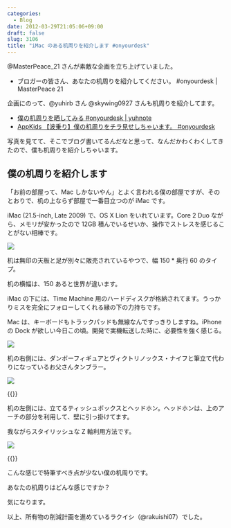 ```yaml
---
categories:
  - Blog
date: 2012-03-29T21:05:06+09:00
draft: false
slug: 3106
title: "iMac のある机周りを紹介します #onyourdesk"
---
```


@MasterPeace_21 さんが素敵な企画を立ち上げていました。

* ブロガーの皆さん、あなたの机周りを紹介してください。 #onyourdesk | MasterPeace 21

企画にのって、@yuhirb さん  @skywing0927 さんも机周りを紹介してます。

* [僕の机周りを晒してみる #onyourdesk | yuhnote](http://yuhnote.com/2012/03/27/onyourdesk/)
* [AppKids 【波乗り】僕の机周りをチラ見せしちゃいます。 #onyourdesk](http://www.appkids.net/Entry/61/)

写真を見てて、そこでブログ書いてるんだなと思って、なんだかわくわくしてきたので、僕も机周りを紹介しちゃいます。

## 僕の机周りを紹介します

「お前の部屋って、Mac しかないやん」とよく言われる僕の部屋ですが、そのとおりで、机の上ならず部屋で一番目立つのが iMac です。

iMac (21.5-inch, Late 2009) で、OS X Lion をいれています。Core 2 Duo ながら、メモリが安かったので 12GB 積んでいるせいか、操作でストレスを感じることがない相棒です。

![](/images/2012/03/3106_1.jpg)

机は無印の天板と足が別々に販売されているやつで、幅 150 * 奥行 60 のタイプ。

机の横幅は、150 あると世界が違います。

iMac の下には、Time Machine 用のハードディスクが格納されてます。うっかりミスを完全にフォローしてくれる縁の下の力持ちです。

Mac は、キーボードもトラックパッドも無線なんですっきりしますね。iPhone の Dock が欲しい今日この頃。開発で実機転送した時に、必要性を強く感じる。

![](/images/2012/03/3106_2.jpg)

机の右側には、ダンボーフィギュアとヴィクトリノックス・ナイフと筆立て代わりになっているお父さんタンブラー。

![](/images/2012/03/3106_3.jpg)

{{<amazon id="B001R23RS2" title="リボルテック ダンボー・ミニ Amazon.co.jpボックスバージョン" src="https://images-na.ssl-images-amazon.com/images/I/4150qW12FTL._SL160_.jpg">}}

机の左側には、立てるティッシュボックスとヘッドホン。ヘッドホンは、上のアーチの部分を利用して、壁に引っ掛けてます。

我ながらスタイリッシュな Z 軸利用方法です。

![](/images/2012/03/3106_4.jpg)

{{<amazon id="B000WOSX76" title="DUENDE STAND! ABS ティッシュケース ホワイト" src="https://images-na.ssl-images-amazon.com/images/I/31DNlbLlnNL._SL160_.jpg">}}

こんな感じで特筆すべき点が少ない僕の机周りです。

あなたの机周りはどんな感じですか？

気になります。

以上、所有物の削減計画を進めているラクイシ（@rakuishi07）でした。

